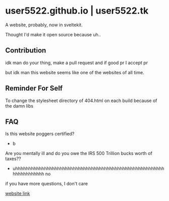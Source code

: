 # user5522.github.io | user5522.tk

A website, probably, now in sveltekit.

Thought I'd make it open source because uh..

## Contribution

idk man do your thing, make a pull request
and if good pr I accept pr

but idk man this website seems like one of the websites
of all time.

## Reminder For Self

To change the stylesheet directory of 404.html on each build because of the damn libs

## FAQ

Is this website poggers certified?

- b

Are you mentally ill and do you owe the IRS 500 Trillion
bucks worth of taxes??

- uhhhhhhhhhhhhhhhhhhhhhhhhhhhhhhhhhhhhhhhhhhhhhhhhhhhhhhhhhhhhhhhhhhhhh no

if you have more questions, I don't care

[website link](https://user5522.github.io)
